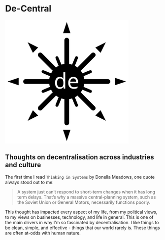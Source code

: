 # De-Central
![de-central logo](/assets/images/de-logo_v01.svg)
## Thoughts on decentralisation across industries and culture
The first time I read ```Thinking in Systems``` by Donella Meadows, one quote always stood out to me:

> A system just can’t respond to short-term changes when it has long term delays. That’s why a massive central-planning system, such as the Soviet Union or General Motors, necessarily functions poorly.

This thought has impacted every aspect of my life, from my political views, to my views on businesses, technology, and life in general. This is one of the main drivers in why I'm so fascinated by decentralisation. I like things to be clean, simple, and effective - things that our world rarely is. These things are often at-odds with human nature.
